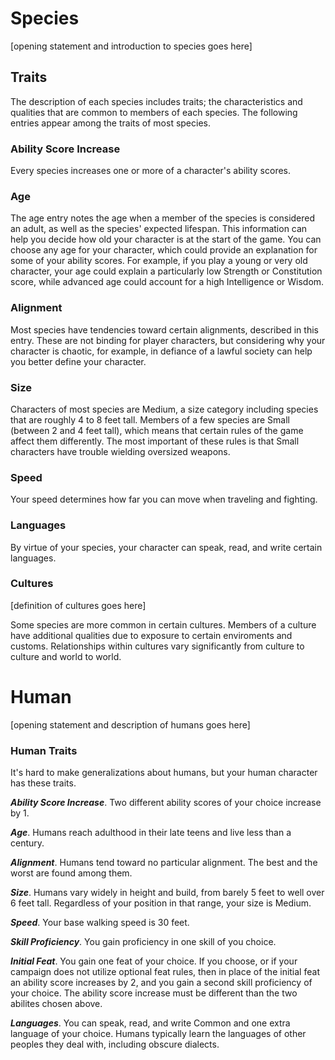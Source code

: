 # Species

[opening statement and introduction to species goes here]

##  Traits

The description of each species includes traits; the characteristics and qualities that are common to members of each species. The following entries appear among the traits of most species.

### Ability Score Increase

Every species increases one or more of a character's ability scores.

### Age

The age entry notes the age when a member of the species is considered an adult, as well as the species' expected lifespan. This information can help you decide how old your character is at the start of the game. You can choose any age for your character, which could provide an explanation for some of your ability scores. For example, if you play a young or very old character, your age could explain a particularly low Strength or Constitution score, while advanced age could account for a high Intelligence or Wisdom.

### Alignment

Most species have tendencies toward certain alignments, described in this entry. These are not binding for player characters, but considering why your character is chaotic, for example, in defiance of a lawful society can help you better define your character.

### Size

Characters of most species are Medium, a size category including species that are roughly 4 to 8 feet tall. Members of a few species are Small (between 2 and 4 feet tall), which means that certain rules of the game affect them differently. The most important of these rules is that Small characters have trouble wielding oversized weapons.

### Speed

Your speed determines how far you can move when traveling and fighting.

### Languages

By virtue of your species, your character can speak, read, and write certain languages.

### Cultures

[definition of cultures goes here]

Some species are more common in certain cultures. Members of a culture have additional qualities due to exposure to certain enviroments and customs. Relationships within cultures vary significantly from culture to culture and world to world.

# Human

[opening statement and description of humans goes here]

### Human Traits

It's hard to make generalizations about humans, but your human character has these traits.

***Ability Score Increase***. Two different ability scores of your choice increase by 1.

***Age***. Humans reach adulthood in their late teens and live less than a century.

***Alignment***. Humans tend toward no particular alignment. The best and the worst are found among them.

***Size***. Humans vary widely in height and build, from barely 5 feet to well over 6 feet tall. Regardless of your position in that range, your size is Medium.

***Speed***. Your base walking speed is 30 feet.

***Skill Proficiency***. You gain proficiency in one skill of you choice.

***Initial Feat***. You gain one feat of your choice. If you choose, or if your campaign does not utilize optional feat rules, then in place of the initial feat an ability score increases by 2, and you gain a second skill proficiency of your choice. The ability score increase must be different than the two abilites chosen above.

***Languages***. You can speak, read, and write Common and one extra language of your choice. Humans typically learn the languages of other peoples they deal with, including obscure dialects.